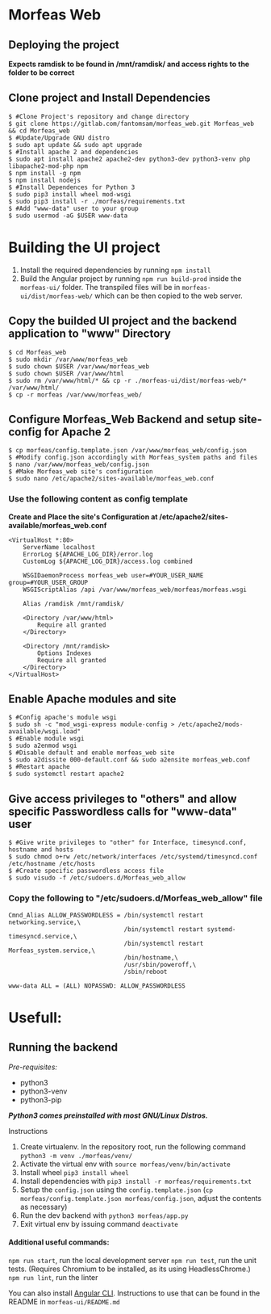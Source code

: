 # Morfeas Web

## Deploying the project
**Expects ramdisk to be found in /mnt/ramdisk/ and access rights to the folder to be correct**
<!--
## Pre-requisites:
- [NodeJS](https://nodejs.org/en/)
- [npm](https://www.npmjs.com/)
-->
## Clone project and Install Dependencies
```
$ #Clone Project's repository and change directory 
$ git clone https://gitlab.com/fantomsam/morfeas_web.git Morfeas_web && cd Morfeas_web
$ #Update/Upgrade GNU distro
$ sudo apt update && sudo apt upgrade
$ #Install apache 2 and dependencies
$ sudo apt install apache2 apache2-dev python3-dev python3-venv php libapache2-mod-php npm
$ npm install -g npm
$ npm install nodejs
$ #Install Dependences for Python 3
$ sudo pip3 install wheel mod-wsgi
$ sudo pip3 install -r ./morfeas/requirements.txt
$ #Add "www-data" user to your group
$ sudo usermod -aG $USER www-data
```

# Building the UI project
1. Install the required dependencies by running `npm install`
1. Build the Angular project by running `npm run build-prod` inside the `morfeas-ui/` folder. The transpiled files will be in `morfeas-ui/dist/morfeas-web/` which can be then copied to the web server.

<!--
_Setup artifacts_

Download latest artifact from Gitlab CI jobs

```
cd <downloads folder>
unzip artifacts.zip
mkdir /var/www/morfeas_web
rm /var/www/index.html
```

_move artifacts to /var/www/_
-->
## Copy the builded UI project and the backend application to "www" Directory 

```
$ cd Morfeas_web
$ sudo mkdir /var/www/morfeas_web
$ sudo chown $USER /var/www/morfeas_web
$ sudo chown $USER /var/www/html
$ sudo rm /var/www/html/* && cp -r ./morfeas-ui/dist/morfeas-web/* /var/www/html/
$ cp -r morfeas /var/www/morfeas_web/
```
## Configure Morfeas_Web Backend and setup site-config for Apache 2  
```
$ cp morfeas/config.template.json /var/www/morfeas_web/config.json
$ #Modify config.json accordingly with Morfeas_system paths and files
$ nano /var/www/morfeas_web/config.json
$ #Make Morfeas_web site's configuration 
$ sudo nano /etc/apache2/sites-available/morfeas_web.conf
```

### Use the following content as config template
**Create and Place the site's Configuration at /etc/apache2/sites-available/morfeas_web.conf**
```
<VirtualHost *:80>
    ServerName localhost
    ErrorLog ${APACHE_LOG_DIR}/error.log
    CustomLog ${APACHE_LOG_DIR}/access.log combined

    WSGIDaemonProcess morfeas_web user=#YOUR_USER_NAME group=#YOUR_USER_GROUP 
    WSGIScriptAlias /api /var/www/morfeas_web/morfeas/morfeas.wsgi

    Alias /ramdisk /mnt/ramdisk/

    <Directory /var/www/html>
        Require all granted
    </Directory>
    
    <Directory /mnt/ramdisk>
        Options Indexes
        Require all granted
    </Directory>
</VirtualHost>

```

## Enable Apache modules and site
```
$ #Config apache's module wsgi
$ sudo sh -c "mod_wsgi-express module-config > /etc/apache2/mods-available/wsgi.load"
$ #Enable module wsgi
$ sudo a2enmod wsgi
$ #Disable default and enable morfeas_web site
$ sudo a2dissite 000-default.conf && sudo a2ensite morfeas_web.conf
$ #Restart apache 
$ sudo systemctl restart apache2
```
<!-- #Commented By Sam
## Add www-data (apache user) to sudoers in order to be able to restart the networking 
```
$ sudo nano /etc/sudoers/
$ #Add the following under user privilege specification
$ # www-data  ALL=(ALL:ALL) NOPASSWD: ALL
$ #This can be later changed to something more suitable so apache user doesnt have full rights to the system
```

## Give www-data (apache user) rights to read and write to /etc/network/interfaces
-->

## Give access privileges to "others" and allow specific Passwordless calls for "www-data" user  
```
$ #Give write privileges to "other" for Interface, timesyncd.conf, hostname and hosts 
$ sudo chmod o+rw /etc/network/interfaces /etc/systemd/timesyncd.conf /etc/hostname /etc/hosts 
$ #Create specific passwordless access file 
$ sudo visudo -f /etc/sudoers.d/Morfeas_web_allow
```
### Copy the following to "/etc/sudoers.d/Morfeas_web_allow" file
```
Cmnd_Alias ALLOW_PASSWORDLESS = /bin/systemctl restart networking.service,\
                                /bin/systemctl restart systemd-timesyncd.service,\
                                /bin/systemctl restart Morfeas_system.service,\
                                /bin/hostname,\
                                /usr/sbin/poweroff,\
                                /sbin/reboot

www-data ALL = (ALL) NOPASSWD: ALLOW_PASSWORDLESS
```

# Usefull:
## Running the backend
_Pre-requisites:_
- python3
- python3-venv
- python3-pip

***Python3 comes preinstalled with most GNU/Linux Distros.***

Instructions
1. Create virtualenv. In the repository root, run the following command `python3 -m venv ./morfeas/venv/`
2. Activate the virtual env with `source morfeas/venv/bin/activate`
3. Install wheel `pip3 install wheel`
4. Install dependencies with `pip3 install -r morfeas/requirements.txt`
5. Setup the `config.json` using the `config.template.json` (`cp morfeas/config.template.json morfeas/config.json`, adjust the contents as necessary)
6. Run the dev backend with `python3 morfeas/app.py`
7. Exit virtual env by issuing command `deactivate`

#### Additional useful commands:

`npm run start`, run the local development server
`npm run test`, run the unit tests. (Requires Chromium to be installed, as its using HeadlessChrome.)
`npm run lint`, run the linter

You can also install [Angular CLI](https://cli.angular.io/). Instructions to use that can be found in the README in `morfeas-ui/README.md`

